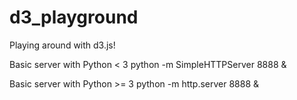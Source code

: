 d3_playground
=============

Playing around with d3.js!

Basic server with Python < 3
python -m SimpleHTTPServer 8888 &

Basic server with Python >= 3
python -m http.server 8888 &
